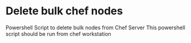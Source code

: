 # Delete bulk chef nodes

Powershell Script to delete bulk nodes from Chef Server
This powershell script should be run from chef workstation